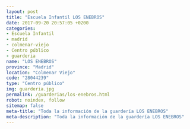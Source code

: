 ```yaml
---
layout: post
title: "Escuela Infantil LOS ENEBROS"
date: 2017-09-20 20:57:05 +0200
categories:
- Escuela Infantil
- madrid
- colmenar-viejo
- Centro público
- guarderia
name: "LOS ENEBROS"
province: "Madrid"
location: "Colmenar Viejo"
code: "28044239"
type: "Centro público"
img: guarderia.jpg
permalink: /guarderias/los-enebros.html
robot: noindex, follow
sitemap: false
meta-title: "Toda la información de la guardería LOS ENEBROS"
meta-description: "Toda la información de la guardería LOS ENEBROS"
---
```

